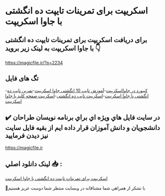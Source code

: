 # اسکریپت برای تمرینات تایپت ده انگشتی با جاوا اسکریپت

## برای دریافت اسکریپت برای تمرینات تایپت ده انگشتی با جاوا اسکریپت به لینک زیر بروید 👇

https://magicfile.ir/?p=2234

## تگ های فایل

-[کیبورد در جاوااسکریپت](https://magicfile.ir/product/%d8%aa%d9%85%d8%b1%db%8c%d9%86%d8%a7%d8%aa-%d8%aa%d8%a7%db%8c%d9%be%d8%aa-%d8%af%d9%87-%d8%a7%d9%86%da%af%d8%b4%d8%aa%db%8c-%d8%a8%d8%a7%d8%ac%d8%a7%d9%88%d8%a7-%d8%a7%d8%b3%da%a9%d8%b1%db%8c%d9%be%d8%aa/)-[آموزش تایپ 10 انگشتی جاوا اسکریپت](https://magicfile.ir/product/%d8%aa%d9%85%d8%b1%db%8c%d9%86%d8%a7%d8%aa-%d8%aa%d8%a7%db%8c%d9%be%d8%aa-%d8%af%d9%87-%d8%a7%d9%86%da%af%d8%b4%d8%aa%db%8c-%d8%a8%d8%a7%d8%ac%d8%a7%d9%88%d8%a7-%d8%a7%d8%b3%da%a9%d8%b1%db%8c%d9%be%d8%aa/)-[تمرین تایپ ده انگشتی با جاوا اسکریپت](https://magicfile.ir/product/%d8%aa%d9%85%d8%b1%db%8c%d9%86%d8%a7%d8%aa-%d8%aa%d8%a7%db%8c%d9%be%d8%aa-%d8%af%d9%87-%d8%a7%d9%86%da%af%d8%b4%d8%aa%db%8c-%d8%a8%d8%a7%d8%ac%d8%a7%d9%88%d8%a7-%d8%a7%d8%b3%da%a9%d8%b1%db%8c%d9%be%d8%aa/)-[اسکریپت تایپ ده انگشتی](https://magicfile.ir/product/%d8%aa%d9%85%d8%b1%db%8c%d9%86%d8%a7%d8%aa-%d8%aa%d8%a7%db%8c%d9%be%d8%aa-%d8%af%d9%87-%d8%a7%d9%86%da%af%d8%b4%d8%aa%db%8c-%d8%a8%d8%a7%d8%ac%d8%a7%d9%88%d8%a7-%d8%a7%d8%b3%da%a9%d8%b1%db%8c%d9%be%d8%aa/)-[اسکریپت صفحه کلید با جاوا اسکریپت](https://magicfile.ir/product/%d8%aa%d9%85%d8%b1%db%8c%d9%86%d8%a7%d8%aa-%d8%aa%d8%a7%db%8c%d9%be%d8%aa-%d8%af%d9%87-%d8%a7%d9%86%da%af%d8%b4%d8%aa%db%8c-%d8%a8%d8%a7%d8%ac%d8%a7%d9%88%d8%a7-%d8%a7%d8%b3%da%a9%d8%b1%db%8c%d9%be%d8%aa/)

## ✔️ در سايت فايل هاي ويژه اي براي برنامه نويسان طراحان دانشجويان و دانش آموزان قرار داده ايم از بقيه فايل سايت نيز ديدن فرماييد

https://magicfile.ir


## لينک دانلود اصلي 📥 :

[اسکریپت برای تمرینات تایپت ده انگشتی با جاوا اسکریپت](https://magicfile.ir/product/%d8%aa%d9%85%d8%b1%db%8c%d9%86%d8%a7%d8%aa-%d8%aa%d8%a7%db%8c%d9%be%d8%aa-%d8%af%d9%87-%d8%a7%d9%86%da%af%d8%b4%d8%aa%db%8c-%d8%a8%d8%a7%d8%ac%d8%a7%d9%88%d8%a7-%d8%a7%d8%b3%da%a9%d8%b1%db%8c%d9%be%d8%aa/) 


🙏با تشکر از همراهي شما مشتاقانه در وبسایت منتظر شما دوست عزیز هستیم

